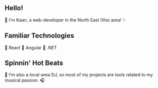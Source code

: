 ## Hello!

👋 I'm Kaan, a web-developer in the North East Ohio area! ✨


## Familiar Technologies

🏮 React 
🧶 Angular
💠 .NET

## Spinnin' Hot Beats

🎵 I'm also a local-area DJ, so most of my projects are tools related to my musical passion. 🎧

<!--
**Kaan0200/kaan0200** is a ✨ _special_ ✨ repository because its `README.md` (this file) appears on your GitHub profile.

Here are some ideas to get you started:

- 🔭 I’m currently working on ...
- 🌱 I’m currently learning ...
- 👯 I’m looking to collaborate on ...
- 🤔 I’m looking for help with ...
- 💬 Ask me about ...
- 📫 How to reach me: ...
- 😄 Pronouns: ...
- ⚡ Fun fact: ...
-->
